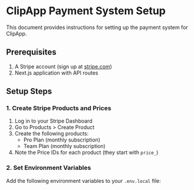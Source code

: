 # ClipApp Payment System Setup

This document provides instructions for setting up the payment system for ClipApp.

## Prerequisites

1. A Stripe account (sign up at [stripe.com](https://stripe.com))
2. Next.js application with API routes

## Setup Steps

### 1. Create Stripe Products and Prices

1. Log in to your Stripe Dashboard
2. Go to Products > Create Product
3. Create the following products:
   - Pro Plan (monthly subscription)
   - Team Plan (monthly subscription)
4. Note the Price IDs for each product (they start with `price_`)

### 2. Set Environment Variables

Add the following environment variables to your `.env.local` file:

